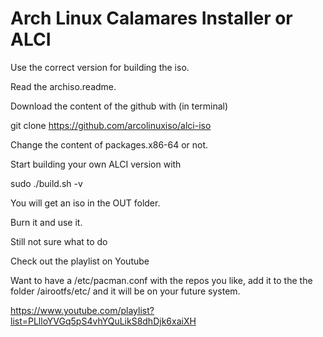 # Arch Linux Calamares Installer or ALCI

Use the correct version for building the iso.

Read the archiso.readme.

Download the content of the github with (in terminal)

git clone https://github.com/arcolinuxiso/alci-iso

Change the content of packages.x86-64 or not.

Start building your own ALCI version with 

sudo ./build.sh -v

You will get an iso in the OUT folder.

Burn it and use it.

Still not sure what to do

Check out the playlist on Youtube

Want to have a /etc/pacman.conf with the repos you like, add it to the the folder /airootfs/etc/
and it will be on your future system.

https://www.youtube.com/playlist?list=PLlloYVGq5pS4vhYQuLikS8dhDjk6xaiXH